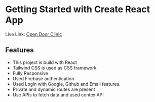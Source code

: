 # Getting Started with Create React App

Live Link: [Open Door Clinic](https://open-door-clinic.web.app/)


## Features

- This project is build with React
- Tailwind CSS is used as CSS framework
- Fully Responsive
- Used Firebase authentication
- Used Login with Google, Github and Email features.
- Private and dynamic routes are present
- Use APIs to fetch data and used contex API